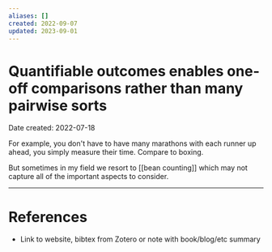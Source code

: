 ```yaml
---
aliases: []
created: 2022-09-07
updated: 2023-09-01
---
```


# Quantifiable outcomes enables one-off comparisons rather than many pairwise sorts
Date created: 2022-07-18

For example, you don't have to have many marathons with each runner up ahead, you simply measure their time. Compare to boxing.

But sometimes in my field we resort to [[bean counting]] which may not capture all of the important aspects to consider.

---
# References
* Link to website, bibtex from Zotero or note with book/blog/etc summary